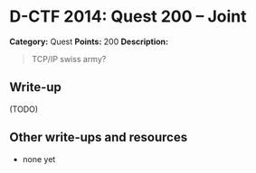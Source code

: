 # D-CTF 2014: Quest 200 – Joint

**Category:** Quest
**Points:** 200
**Description:**

> TCP/IP swiss army?

## Write-up

(TODO)

## Other write-ups and resources

* none yet
